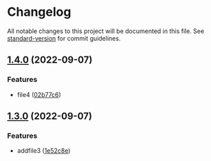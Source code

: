 # Changelog

All notable changes to this project will be documented in this file. See [standard-version](https://github.com/conventional-changelog/standard-version) for commit guidelines.

## [1.4.0](https://github.com/mokkapps/changelog-generator-demo/compare/v1.3.0...v1.4.0) (2022-09-07)


### Features

* file4 ([02b77c6](https://github.com/mokkapps/changelog-generator-demo/commits/02b77c6ff79ef1bcbc2116f9e260d751fc5cb56d))

## [1.3.0](https://github.com/mokkapps/changelog-generator-demo/compare/v1.2.1...v1.3.0) (2022-09-07)


### Features

* addfile3 ([1e52c8e](https://github.com/mokkapps/changelog-generator-demo/commits/1e52c8e1823bf088402c9b3ed6647f39d7de008a))

